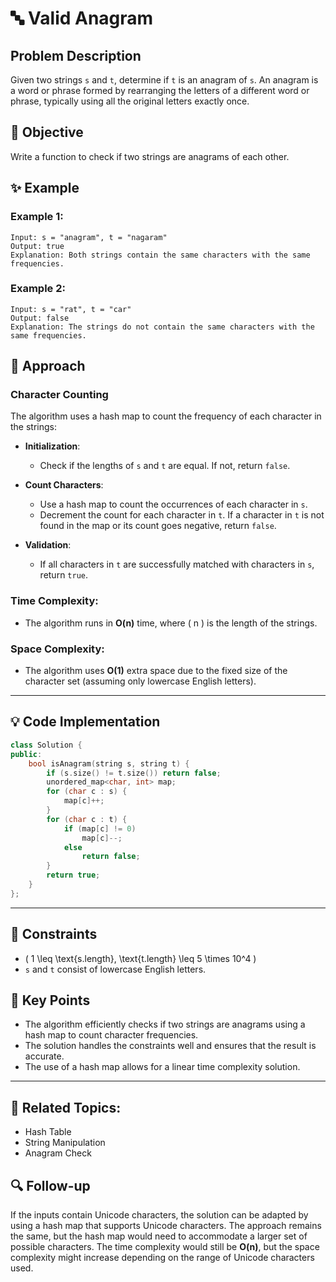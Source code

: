 # 🔤 **Valid Anagram**

## Problem Description

Given two strings `s` and `t`, determine if `t` is an anagram of `s`. An anagram is a word or phrase formed by rearranging the letters of a different word or phrase, typically using all the original letters exactly once.

## 🎯 **Objective**

Write a function to check if two strings are anagrams of each other.

## ✨ **Example**

### Example 1:
```plaintext
Input: s = "anagram", t = "nagaram"
Output: true
Explanation: Both strings contain the same characters with the same frequencies.
```

### Example 2:
```plaintext
Input: s = "rat", t = "car"
Output: false
Explanation: The strings do not contain the same characters with the same frequencies.
```

## 🚀 **Approach**

### **Character Counting**

The algorithm uses a hash map to count the frequency of each character in the strings:

- **Initialization**:
  - Check if the lengths of `s` and `t` are equal. If not, return `false`.

- **Count Characters**:
  - Use a hash map to count the occurrences of each character in `s`.
  - Decrement the count for each character in `t`. If a character in `t` is not found in the map or its count goes negative, return `false`.

- **Validation**:
  - If all characters in `t` are successfully matched with characters in `s`, return `true`.

### **Time Complexity**:
- The algorithm runs in **O(n)** time, where \( n \) is the length of the strings.

### **Space Complexity**:
- The algorithm uses **O(1)** extra space due to the fixed size of the character set (assuming only lowercase English letters).

---

## 💡 **Code Implementation**

```cpp
class Solution {
public:
    bool isAnagram(string s, string t) {
        if (s.size() != t.size()) return false;
        unordered_map<char, int> map;
        for (char c : s) {
            map[c]++;
        }
        for (char c : t) {
            if (map[c] != 0)
                map[c]--;
            else
                return false;
        }
        return true;
    }
};
```

---

## 🔧 **Constraints**

- \( 1 \leq \text{s.length}, \text{t.length} \leq 5 \times 10^4 \)
- `s` and `t` consist of lowercase English letters.

## 🌟 **Key Points**

- The algorithm efficiently checks if two strings are anagrams using a hash map to count character frequencies.
- The solution handles the constraints well and ensures that the result is accurate.
- The use of a hash map allows for a linear time complexity solution.

---

## 🔗 **Related Topics**:
- Hash Table
- String Manipulation
- Anagram Check

## 🔍 **Follow-up**

If the inputs contain Unicode characters, the solution can be adapted by using a hash map that supports Unicode characters. The approach remains the same, but the hash map would need to accommodate a larger set of possible characters. The time complexity would still be **O(n)**, but the space complexity might increase depending on the range of Unicode characters used.